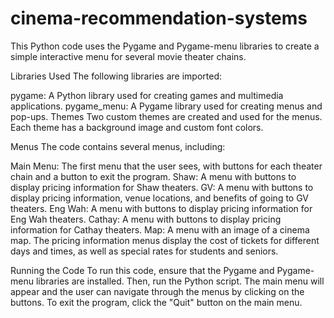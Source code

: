 # cinema-recommendation-systems

This Python code uses the Pygame and Pygame-menu libraries to create a simple interactive menu for several movie theater chains.

Libraries Used
The following libraries are imported:

pygame: A Python library used for creating games and multimedia applications.
pygame_menu: A Pygame library used for creating menus and pop-ups.
Themes
Two custom themes are created and used for the menus. Each theme has a background image and custom font colors.

Menus
The code contains several menus, including:

Main Menu: The first menu that the user sees, with buttons for each theater chain and a button to exit the program.
Shaw: A menu with buttons to display pricing information for Shaw theaters.
GV: A menu with buttons to display pricing information, venue locations, and benefits of going to GV theaters.
Eng Wah: A menu with buttons to display pricing information for Eng Wah theaters.
Cathay: A menu with buttons to display pricing information for Cathay theaters.
Map: A menu with an image of a cinema map.
The pricing information menus display the cost of tickets for different days and times, as well as special rates for students and seniors.

Running the Code
To run this code, ensure that the Pygame and Pygame-menu libraries are installed. Then, run the Python script. The main menu will appear and the user can navigate through the menus by clicking on the buttons. To exit the program, click the "Quit" button on the main menu.
